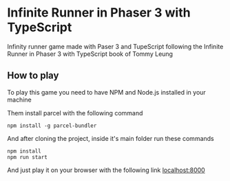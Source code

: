 # Infinite Runner in Phaser 3 with TypeScript

Infinity runner game made with Paser 3 and TupeScript following the Infinite Runner in Phaser 3 with TypeScript book of Tommy Leung


## How to play

To play this game you need to have NPM and Node.js installed in your machine

Them install parcel with the following command
```
npm install -g parcel-bundler
```

And after cloning the project, inside it's main folder run these commands
```
npm install
npm run start
```
And just play it on your browser with the following link [localhost:8000](localhost:8000)